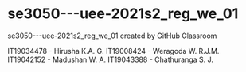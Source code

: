# se3050---uee-2021s2_reg_we_01
se3050---uee-2021s2_reg_we_01 created by GitHub Classroom

IT19034478 - Hirusha K.A. G.
IT19008424 - Weragoda W. R.J.M.
IT19042152 - Madushan W. A.
IT19043388 - Chathuranga S. J.
